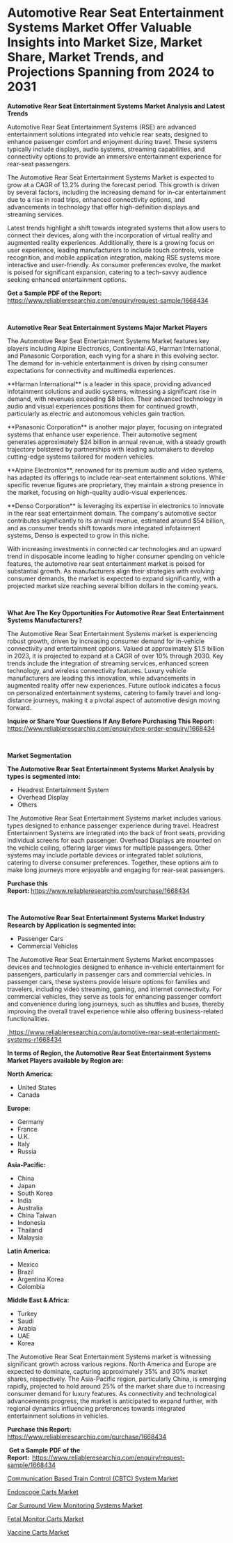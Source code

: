 <p><h1>Automotive Rear Seat Entertainment Systems Market Offer Valuable Insights into Market Size, Market Share, Market Trends, and Projections Spanning from 2024 to 2031</h1></p><p><strong>Automotive Rear Seat Entertainment Systems Market Analysis and Latest Trends</strong></p>
<p><p>Automotive Rear Seat Entertainment Systems (RSE) are advanced entertainment solutions integrated into vehicle rear seats, designed to enhance passenger comfort and enjoyment during travel. These systems typically include displays, audio systems, streaming capabilities, and connectivity options to provide an immersive entertainment experience for rear-seat passengers. </p><p>The Automotive Rear Seat Entertainment Systems Market is expected to grow at a CAGR of 13.2% during the forecast period. This growth is driven by several factors, including the increasing demand for in-car entertainment due to a rise in road trips, enhanced connectivity options, and advancements in technology that offer high-definition displays and streaming services. </p><p>Latest trends highlight a shift towards integrated systems that allow users to connect their devices, along with the incorporation of virtual reality and augmented reality experiences. Additionally, there is a growing focus on user experience, leading manufacturers to include touch controls, voice recognition, and mobile application integration, making RSE systems more interactive and user-friendly. As consumer preferences evolve, the market is poised for significant expansion, catering to a tech-savvy audience seeking enhanced entertainment options.</p></p>
<p><strong>Get a Sample PDF of the Report:&nbsp;</strong> <a href="https://www.reliableresearchiq.com/enquiry/request-sample/1668434?utm_campaign=1137&utm_medium=2&utm_source=Github&utm_content=ia&utm_term=04112024&utm_id=automotive-rear-seat-entertainment-systems">https://www.reliableresearchiq.com/enquiry/request-sample/1668434</a></p>
<p>&nbsp;</p>
<p><strong>Automotive Rear Seat Entertainment Systems Major Market Players</strong></p>
<p><p>The Automotive Rear Seat Entertainment Systems Market features key players including Alpine Electronics, Continental AG, Harman International, and Panasonic Corporation, each vying for a share in this evolving sector. The demand for in-vehicle entertainment is driven by rising consumer expectations for connectivity and multimedia experiences.</p><p>**Harman International** is a leader in this space, providing advanced infotainment solutions and audio systems, witnessing a significant rise in demand, with revenues exceeding $8 billion. Their advanced technology in audio and visual experiences positions them for continued growth, particularly as electric and autonomous vehicles gain traction.</p><p>**Panasonic Corporation** is another major player, focusing on integrated systems that enhance user experience. Their automotive segment generates approximately $24 billion in annual revenue, with a steady growth trajectory bolstered by partnerships with leading automakers to develop cutting-edge systems tailored for modern vehicles.</p><p>**Alpine Electronics**, renowned for its premium audio and video systems, has adapted its offerings to include rear-seat entertainment solutions. While specific revenue figures are proprietary, they maintain a strong presence in the market, focusing on high-quality audio-visual experiences.</p><p>**Denso Corporation** is leveraging its expertise in electronics to innovate in the rear seat entertainment domain. The company's automotive sector contributes significantly to its annual revenue, estimated around $54 billion, and as consumer trends shift towards more integrated infotainment systems, Denso is expected to grow in this niche.</p><p>With increasing investments in connected car technologies and an upward trend in disposable income leading to higher consumer spending on vehicle features, the automotive rear seat entertainment market is poised for substantial growth. As manufacturers align their strategies with evolving consumer demands, the market is expected to expand significantly, with a projected market size reaching several billion dollars in the coming years.</p></p>
<p>&nbsp;</p>
<p><strong>What Are The Key Opportunities For Automotive Rear Seat Entertainment Systems Manufacturers?</strong></p>
<p><p>The Automotive Rear Seat Entertainment Systems market is experiencing robust growth, driven by increasing consumer demand for in-vehicle connectivity and entertainment options. Valued at approximately $1.5 billion in 2023, it is projected to expand at a CAGR of over 10% through 2030. Key trends include the integration of streaming services, enhanced screen technology, and wireless connectivity features. Luxury vehicle manufacturers are leading this innovation, while advancements in augmented reality offer new experiences. Future outlook indicates a focus on personalized entertainment systems, catering to family travel and long-distance journeys, making it a pivotal aspect of automotive design moving forward.</p></p>
<p><strong>Inquire or Share Your Questions If Any Before Purchasing This Report:</strong> <a href="https://www.reliableresearchiq.com/enquiry/pre-order-enquiry/1668434?utm_campaign=1137&utm_medium=2&utm_source=Github&utm_content=ia&utm_term=04112024&utm_id=automotive-rear-seat-entertainment-systems">https://www.reliableresearchiq.com/enquiry/pre-order-enquiry/1668434</a></p>
<p>&nbsp;</p>
<p><strong>Market Segmentation</strong></p>
<p><strong>The Automotive Rear Seat Entertainment Systems Market Analysis by types is segmented into:</strong></p>
<p><ul><li>Headrest Entertainment System</li><li>Overhead Display</li><li>Others</li></ul></p>
<p><p>The Automotive Rear Seat Entertainment Systems market includes various types designed to enhance passenger experience during travel. Headrest Entertainment Systems are integrated into the back of front seats, providing individual screens for each passenger. Overhead Displays are mounted on the vehicle ceiling, offering larger views for multiple passengers. Other systems may include portable devices or integrated tablet solutions, catering to diverse consumer preferences. Together, these options aim to make long journeys more enjoyable and engaging for rear-seat passengers.</p></p>
<p><strong>Purchase this Report:&nbsp;</strong><a href="https://www.reliableresearchiq.com/purchase/1668434?utm_campaign=1137&utm_medium=2&utm_source=Github&utm_content=ia&utm_term=04112024&utm_id=automotive-rear-seat-entertainment-systems">https://www.reliableresearchiq.com/purchase/1668434</a></p>
<p>&nbsp;</p>
<p><strong>The Automotive Rear Seat Entertainment Systems Market Industry Research by Application is segmented into:</strong></p>
<p><ul><li>Passenger Cars</li><li>Commercial Vehicles</li></ul></p>
<p><p>The Automotive Rear Seat Entertainment Systems Market encompasses devices and technologies designed to enhance in-vehicle entertainment for passengers, particularly in passenger cars and commercial vehicles. In passenger cars, these systems provide leisure options for families and travelers, including video streaming, gaming, and internet connectivity. For commercial vehicles, they serve as tools for enhancing passenger comfort and convenience during long journeys, such as shuttles and buses, thereby improving the overall travel experience while also offering business-related functionalities.</p></p>
<p><a href="https://www.reliableresearchiq.com/automotive-rear-seat-entertainment-systems-r1668434?utm_campaign=1137&utm_medium=2&utm_source=Github&utm_content=ia&utm_term=04112024&utm_id=automotive-rear-seat-entertainment-systems">&nbsp;https://www.reliableresearchiq.com/automotive-rear-seat-entertainment-systems-r1668434</a></p>
<p><strong>In terms of Region, the Automotive Rear Seat Entertainment Systems Market Players available by Region are:</strong></p>
<p>
    <p> <strong> North America: </strong>
        <ul>
            <li>United States</li>
            <li>Canada</li>
        </ul>
        </p> 
    <p> <strong> Europe: </strong>
        <ul>
            <li>Germany</li>
            <li>France</li>
            <li>U.K.</li>
            <li>Italy</li>
            <li>Russia</li>
        </ul>
        </p> 
    <p> <strong> Asia-Pacific: </strong>
        <ul>
            <li>China</li>
            <li>Japan</li>
            <li>South Korea</li>
            <li>India</li>
            <li>Australia</li>
            <li>China Taiwan</li>
            <li>Indonesia</li>
            <li>Thailand</li>
            <li>Malaysia</li>
        </ul>
        </p> 
    <p> <strong> Latin America: </strong>
        <ul>
            <li>Mexico</li>
            <li>Brazil</li>
            <li>Argentina Korea</li>
            <li>Colombia</li>
        </ul>
        </p> 
    <p> <strong> Middle East & Africa: </strong>
        <ul>
            <li>Turkey</li>
            <li>Saudi</li>
            <li>Arabia</li>
            <li>UAE</li>
            <li>Korea</li>
        </ul>
    </p>
    </p>
<p><p>The Automotive Rear Seat Entertainment Systems market is witnessing significant growth across various regions. North America and Europe are expected to dominate, capturing approximately 35% and 30% market shares, respectively. The Asia-Pacific region, particularly China, is emerging rapidly, projected to hold around 25% of the market share due to increasing consumer demand for luxury features. As connectivity and technological advancements progress, the market is anticipated to expand further, with regional dynamics influencing preferences towards integrated entertainment solutions in vehicles.</p></p>
<p><strong>Purchase this Report: </strong><a href="https://www.reliableresearchiq.com/purchase/1668434?utm_campaign=1137&utm_medium=2&utm_source=Github&utm_content=ia&utm_term=04112024&utm_id=automotive-rear-seat-entertainment-systems">https://www.reliableresearchiq.com/purchase/1668434</a></p>
<p>&nbsp;<strong>Get a Sample PDF of the Report:&nbsp;&nbsp;</strong><a href="https://www.reliableresearchiq.com/enquiry/request-sample/1668434?utm_campaign=1137&utm_medium=2&utm_source=Github&utm_content=ia&utm_term=04112024&utm_id=automotive-rear-seat-entertainment-systems">https://www.reliableresearchiq.com/enquiry/request-sample/1668434</a></p>
<p><strong></strong></p>
<p><p><a href="https://github.com/chaschadedn/Market-Research-Report-List-1/blob/main/communication-based-train-control-cbtc-system-market.md?utm_campaign=1137&utm_medium=2&utm_source=Github&utm_content=ia&utm_term=04112024&utm_id=automotive-rear-seat-entertainment-systems">Communication Based Train Control (CBTC) System Market</a></p><p><a href="https://issuu.com/reportprime-2/docs/endoscope-carts-market-size-2030.pp_b8c52bca8271b1?utm_campaign=1137&utm_medium=2&utm_source=Github&utm_content=ia&utm_term=04112024&utm_id=automotive-rear-seat-entertainment-systems">Endoscope Carts Market</a></p><p><a href="https://github.com/kyleetroxilbu/Market-Research-Report-List-1/blob/main/car-surround-view-monitoring-systems-market.md?utm_campaign=1137&utm_medium=2&utm_source=Github&utm_content=ia&utm_term=04112024&utm_id=automotive-rear-seat-entertainment-systems">Car Surround View Monitoring Systems Market</a></p><p><a href="https://issuu.com/reportprime-2/docs/fetal-monitor-carts-market-size-203_8a3a93642af636?utm_campaign=1137&utm_medium=2&utm_source=Github&utm_content=ia&utm_term=04112024&utm_id=automotive-rear-seat-entertainment-systems">Fetal Monitor Carts Market</a></p><p><a href="https://issuu.com/reportprime-2/docs/vaccine-carts-market-size-2030.pptx_decb776604b007?utm_campaign=1137&utm_medium=2&utm_source=Github&utm_content=ia&utm_term=04112024&utm_id=automotive-rear-seat-entertainment-systems">Vaccine Carts Market</a></p></p>